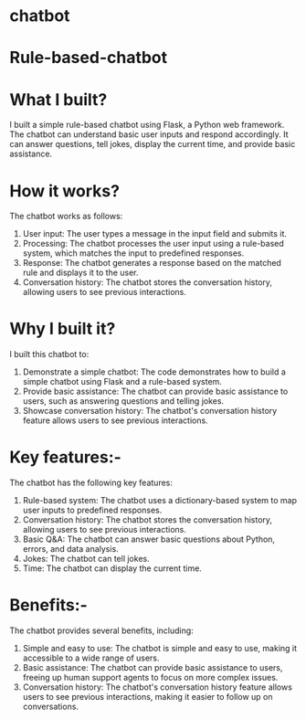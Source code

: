 # chatbot
# Rule-based-chatbot
# What I built?

I built a simple rule-based chatbot using Flask, a Python web framework. The chatbot can understand basic user inputs and respond accordingly. It can answer questions, tell jokes, display the current time, and provide basic assistance.

# How it works?

The chatbot works as follows:

1. User input: The user types a message in the input field and submits it.
2. Processing: The chatbot processes the user input using a rule-based system, which matches the input to predefined responses.
3. Response: The chatbot generates a response based on the matched rule and displays it to the user.
4. Conversation history: The chatbot stores the conversation history, allowing users to see previous interactions.

# Why I built it?

I built this chatbot to:

1. Demonstrate a simple chatbot: The code demonstrates how to build a simple chatbot using Flask and a rule-based system.
2. Provide basic assistance: The chatbot can provide basic assistance to users, such as answering questions and telling jokes.
3. Showcase conversation history: The chatbot's conversation history feature allows users to see previous interactions.

# Key features:-

The chatbot has the following key features:

1. Rule-based system: The chatbot uses a dictionary-based system to map user inputs to predefined responses.
2. Conversation history: The chatbot stores the conversation history, allowing users to see previous interactions.
3. Basic Q&A: The chatbot can answer basic questions about Python, errors, and data analysis.
4. Jokes: The chatbot can tell jokes.
5. Time: The chatbot can display the current time.

# Benefits:-

The chatbot provides several benefits, including:

1. Simple and easy to use: The chatbot is simple and easy to use, making it accessible to a wide range of users.
2. Basic assistance: The chatbot can provide basic assistance to users, freeing up human support agents to focus on more complex issues.
3. Conversation history: The chatbot's conversation history feature allows users to see previous interactions, making it easier to follow up on conversations.
